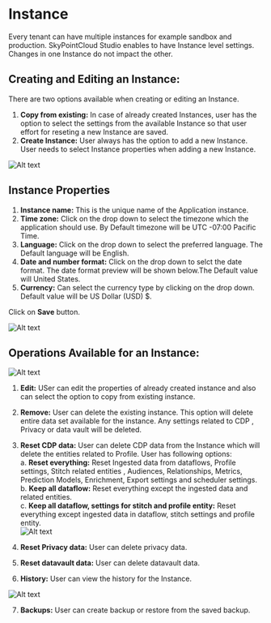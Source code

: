# Instance

Every tenant can have multiple instances for example sandbox and production. SkyPointCloud Studio enables to have Instance level settings. Changes in one Instance do not impact the other.

## Creating and Editing an Instance:
There are two options available when creating or editing an Instance.
1. **Copy from existing:**  In case of already created Instances, user has the option to select the settings from the available Instance so that user effort for reseting a new Instance are saved.
2. **Create Instance:** User always has the option to add a new Instance. User needs to select Instance properties when adding a new Instance.

![Alt text](https://github.com/skypointcloud/platform/blob/master/docs/doc_snippets/CreateInstance.PNG?raw=true)


## Instance Properties
1. **Instance name:** This is the unique name of the Application instance.
2. **Time zone:** Click on the drop down to select the timezone which the application should use. By Default timezone will be UTC -07:00 Pacific Time.
3. **Language:**  Click on the drop down to select the preferred language. The Default language will be English.
4. **Date and number format:** Click on the drop down to selct the date format. The date format preview will be shown below.The Default value will United States.
5. **Currency:** Can select the currency type by clicking on the drop down. Default value will be US Dollar (USD) $.

Click on **Save** button.

![Alt text](https://github.com/skypointcloud/platform/blob/master/docs/doc_snippets/Instances.PNG?raw=true)

## Operations Available for an Instance:

![Alt text](https://github.com/skypointcloud/platform/blob/master/docs/doc_snippets/InstanceOptions.PNG?raw=true)

1. **Edit:** USer can edit the properties of already created instance and also can select the option to copy from existing instance.
2. **Remove:** User can delete the existing instance. This option will delete entire data set available for the instance. Any settings related to CDP , Privacy or data vault                  will be deleted.
3. **Reset CDP data:** User can delete CDP data from the Instance which will delete the entities related to Profile. User has following options:              
                     a. **Reset everything:** Reset Ingested data from dataflows, Profile settings, Stitch related entities , Audiences, Relationships, Metrics,                                                             Prediction Models, Enrichment, Export settings and scheduler settings.\
                     b. **Keep all dataflow:** Reset everything except the ingested data and related entities.\
                     c. **Keep all dataflow, settings for stitch and profile entity:** Reset everything except ingested data in dataflow, stitch settings and profile entity.                                               
![Alt text](https://github.com/skypointcloud/platform/blob/master/docs/doc_snippets/ResetCDP.PNG?raw=true)
                     
4. **Reset Privacy data:** User can delete privacy data.
5. **Reset datavault data:** User can delete datavault data.
6. **History:** User can view the history for the Instance.

![Alt text](https://github.com/skypointcloud/platform/blob/master/docs/doc_snippets/InstanceHistory.PNG?raw=true)

7. **Backups:** User can create backup or restore from the saved backup.
